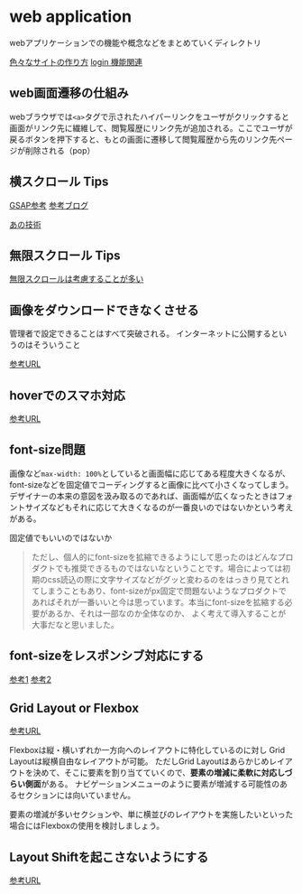 # web application

webアプリケーションでの機能や概念などをまとめていくディレクトリ

[色々なサイトの作り方](https://commte.net/4266)
[login 機能関連](./login.md)


## web画面遷移の仕組み

webブラウザでは`<a>`タグで示されたハイパーリンクをユーザがクリックすると画面がリンク先に繊維して、閲覧履歴にリンク先が追加される。ここでユーザが戻るボタンを押下すると、もとの画面に遷移して閲覧履歴から先のリンク先ページが削除される（pop）

## 横スクロール Tips

[GSAP参考](https://codepen.io/GreenSock/pen/YzygYvM)
[参考ブログ](https://img-flow.com/blog/coding/animation/yokoscroll/)

[あの技術](https://qiita.com/dorarep/items/4dc8bf1684de674abaca)

## 無限スクロール Tips

[無限スクロールは考慮することが多い](https://blog.ojisan.io/i-hate-infinite-scroll/)

## 画像をダウンロードできなくさせる

管理者で設定できることはすべて突破される。
インターネットに公開するというのはそういうこと

[参考URL](https://qiita.com/shisama/items/be0e432711de359598ed)
## hoverでのスマホ対応

[参考URL](https://pengi-n.co.jp/blog/hover/)

## font-size問題

画像など`max-width: 100%`としていると画面幅に応じてある程度大きくなるが、font-sizeなどを固定値でコーディングすると画像に比べて小さくなってしまう。
デザイナーの本来の意図を汲み取るのであれば、画面幅が広くなったときはフォントサイズなどもそれに応じて大きくなるのが一番良いのではないかという考えがある。

固定値でもいいのではないか
>ただし、個人的にfont-sizeを拡縮できるようにして思ったのはどんなプロダクトでも推奨できるものではないなということです。場合によっては初期のcss読込の際に文字サイズなどがグッと変わるのをはっきり見てとれてしまうこともあり、font-sizeがpx固定で問題ないようなプロダクトであればそれが一番いいと今は思っています。本当にfont-sizeを拡縮する必要があるか、それは一部なのか全体なのか、
>よく考えて導入することが大事だなと思いました。


## font-sizeをレスポンシブ対応にする

[参考1](https://web-design-textbook.com/recipe/text-responsive.html)
[参考2](https://coliss.com/articles/build-websites/operation/css/how-calc-works-by-ire.html)

## Grid Layout or Flexbox

[参考URL](https://zero-plus.io/media/grid-layout/)

Flexboxは縦・横いずれか一方向へのレイアウトに特化しているのに対し
Grid Layoutは縦横自由なレイアウトが可能。
ただしGrid Layoutはあらかじめレイアウトを決めて、そこに要素を割り当てていくので、**要素の増減に柔軟に対応しづらい側面**がある。
ナビゲーションメニューのように要素が増減する可能性のあるセクションには向いていません。

要素の増減が多いセクションや、単に横並びのレイアウトを実施したいといった場合にはFlexboxの使用を検討しましょう。

## Layout Shiftを起こさないようにする

[参考URL](https://web.dev/i18n/ja/optimize-cls/)